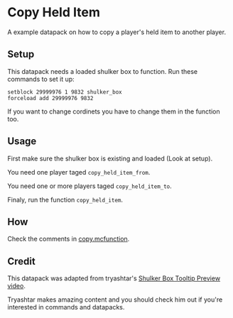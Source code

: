 # Copy Held Item

A example datapack on how to copy a player's held item to another player.

## Setup

This datapack needs a loaded shulker box to function.
Run these commands to set it up:

```
setblock 29999976 1 9832 shulker_box
forceload add 29999976 9832
```

If you want to change cordinets you have to change them in the function too.

## Usage

First make sure the shulker box is existing and loaded (Look at setup).

You need one player taged `copy_held_item_from`.

You need one or more players taged `copy_held_item_to`.

Finaly, run the function `copy_held_item`.

## How

Check the comments in [copy.mcfunction](../master/data/copy_held_item/functions/copy.mcfunction).

## Credit

This datapack was adapted from tryashtar's [Shulker Box Tooltip Preview video](https://youtu.be/lZP-qnDFz5k).

Tryashtar makes amazing content and you should check him out if you're interested in commands and datapacks.
